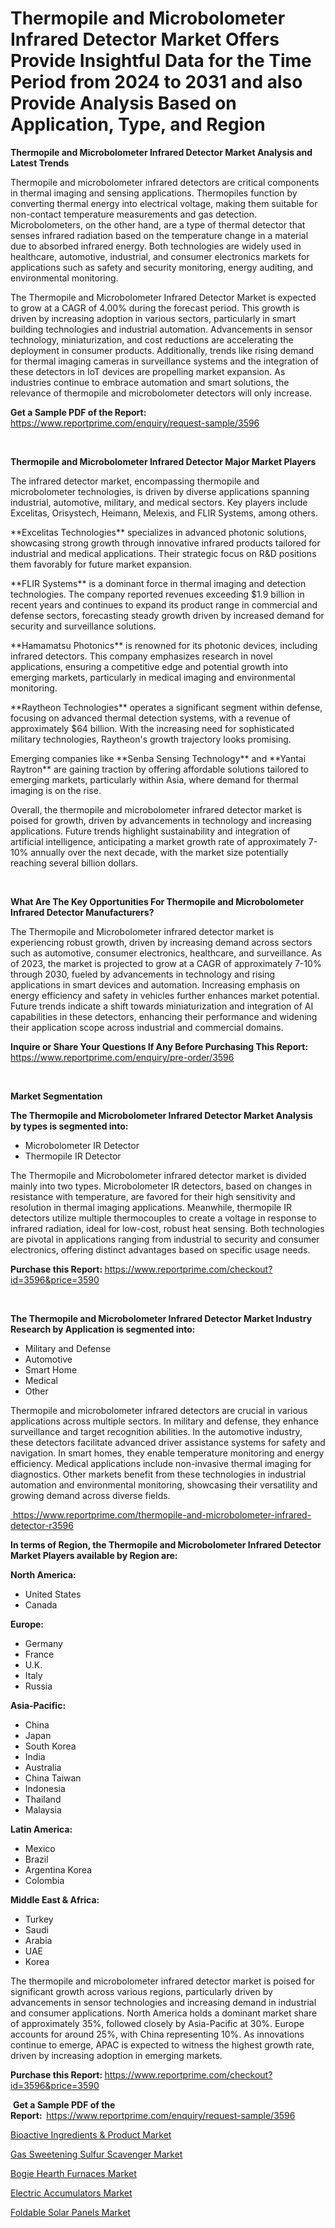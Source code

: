 <p><h1>Thermopile and Microbolometer Infrared Detector Market Offers Provide Insightful Data for the Time Period from 2024 to 2031 and also Provide Analysis Based on Application, Type, and Region</h1></p><p><strong>Thermopile and Microbolometer Infrared Detector Market Analysis and Latest Trends</strong></p>
<p><p>Thermopile and microbolometer infrared detectors are critical components in thermal imaging and sensing applications. Thermopiles function by converting thermal energy into electrical voltage, making them suitable for non-contact temperature measurements and gas detection. Microbolometers, on the other hand, are a type of thermal detector that senses infrared radiation based on the temperature change in a material due to absorbed infrared energy. Both technologies are widely used in healthcare, automotive, industrial, and consumer electronics markets for applications such as safety and security monitoring, energy auditing, and environmental monitoring.</p><p>The Thermopile and Microbolometer Infrared Detector Market is expected to grow at a CAGR of 4.00% during the forecast period. This growth is driven by increasing adoption in various sectors, particularly in smart building technologies and industrial automation. Advancements in sensor technology, miniaturization, and cost reductions are accelerating the deployment in consumer products. Additionally, trends like rising demand for thermal imaging cameras in surveillance systems and the integration of these detectors in IoT devices are propelling market expansion. As industries continue to embrace automation and smart solutions, the relevance of thermopile and microbolometer detectors will only increase.</p></p>
<p><strong>Get a Sample PDF of the Report:&nbsp;</strong> <a href="https://www.reportprime.com/enquiry/request-sample/3596">https://www.reportprime.com/enquiry/request-sample/3596</a></p>
<p>&nbsp;</p>
<p><strong>Thermopile and Microbolometer Infrared Detector Major Market Players</strong></p>
<p><p>The infrared detector market, encompassing thermopile and microbolometer technologies, is driven by diverse applications spanning industrial, automotive, military, and medical sectors. Key players include Excelitas, Orisystech, Heimann, Melexis, and FLIR Systems, among others.</p><p>**Excelitas Technologies** specializes in advanced photonic solutions, showcasing strong growth through innovative infrared products tailored for industrial and medical applications. Their strategic focus on R&D positions them favorably for future market expansion.</p><p>**FLIR Systems** is a dominant force in thermal imaging and detection technologies. The company reported revenues exceeding $1.9 billion in recent years and continues to expand its product range in commercial and defense sectors, forecasting steady growth driven by increased demand for security and surveillance solutions.</p><p>**Hamamatsu Photonics** is renowned for its photonic devices, including infrared detectors. This company emphasizes research in novel applications, ensuring a competitive edge and potential growth into emerging markets, particularly in medical imaging and environmental monitoring.</p><p>**Raytheon Technologies** operates a significant segment within defense, focusing on advanced thermal detection systems, with a revenue of approximately $64 billion. With the increasing need for sophisticated military technologies, Raytheon's growth trajectory looks promising.</p><p>Emerging companies like **Senba Sensing Technology** and **Yantai Raytron** are gaining traction by offering affordable solutions tailored to emerging markets, particularly within Asia, where demand for thermal imaging is on the rise.</p><p>Overall, the thermopile and microbolometer infrared detector market is poised for growth, driven by advancements in technology and increasing applications. Future trends highlight sustainability and integration of artificial intelligence, anticipating a market growth rate of approximately 7-10% annually over the next decade, with the market size potentially reaching several billion dollars.</p></p>
<p>&nbsp;</p>
<p><strong>What Are The Key Opportunities For Thermopile and Microbolometer Infrared Detector Manufacturers?</strong></p>
<p><p>The Thermopile and Microbolometer infrared detector market is experiencing robust growth, driven by increasing demand across sectors such as automotive, consumer electronics, healthcare, and surveillance. As of 2023, the market is projected to grow at a CAGR of approximately 7-10% through 2030, fueled by advancements in technology and rising applications in smart devices and automation. Increasing emphasis on energy efficiency and safety in vehicles further enhances market potential. Future trends indicate a shift towards miniaturization and integration of AI capabilities in these detectors, enhancing their performance and widening their application scope across industrial and commercial domains.</p></p>
<p><strong>Inquire or Share Your Questions If Any Before Purchasing This Report:</strong> <a href="https://www.reportprime.com/enquiry/pre-order/3596">https://www.reportprime.com/enquiry/pre-order/3596</a></p>
<p>&nbsp;</p>
<p><strong>Market Segmentation</strong></p>
<p><strong>The Thermopile and Microbolometer Infrared Detector Market Analysis by types is segmented into:</strong></p>
<p><ul><li>Microbolometer IR Detector</li><li>Thermopile IR Detector</li></ul></p>
<p><p>The Thermopile and Microbolometer infrared detector market is divided mainly into two types. Microbolometer IR detectors, based on changes in resistance with temperature, are favored for their high sensitivity and resolution in thermal imaging applications. Meanwhile, thermopile IR detectors utilize multiple thermocouples to create a voltage in response to infrared radiation, ideal for low-cost, robust heat sensing. Both technologies are pivotal in applications ranging from industrial to security and consumer electronics, offering distinct advantages based on specific usage needs.</p></p>
<p><strong>Purchase this Report:&nbsp;</strong><a href="https://www.reportprime.com/checkout?id=3596&price=3590">https://www.reportprime.com/checkout?id=3596&price=3590</a></p>
<p>&nbsp;</p>
<p><strong>The Thermopile and Microbolometer Infrared Detector Market Industry Research by Application is segmented into:</strong></p>
<p><ul><li>Military and Defense</li><li>Automotive</li><li>Smart Home</li><li>Medical</li><li>Other</li></ul></p>
<p><p>Thermopile and microbolometer infrared detectors are crucial in various applications across multiple sectors. In military and defense, they enhance surveillance and target recognition abilities. In the automotive industry, these detectors facilitate advanced driver assistance systems for safety and navigation. In smart homes, they enable temperature monitoring and energy efficiency. Medical applications include non-invasive thermal imaging for diagnostics. Other markets benefit from these technologies in industrial automation and environmental monitoring, showcasing their versatility and growing demand across diverse fields.</p></p>
<p><a href="https://www.reportprime.com/thermopile-and-microbolometer-infrared-detector-r3596">&nbsp;https://www.reportprime.com/thermopile-and-microbolometer-infrared-detector-r3596</a></p>
<p><strong>In terms of Region, the Thermopile and Microbolometer Infrared Detector Market Players available by Region are:</strong></p>
<p>
    <p> <strong> North America: </strong>
        <ul>
            <li>United States</li>
            <li>Canada</li>
        </ul>
        </p> 
    <p> <strong> Europe: </strong>
        <ul>
            <li>Germany</li>
            <li>France</li>
            <li>U.K.</li>
            <li>Italy</li>
            <li>Russia</li>
        </ul>
        </p> 
    <p> <strong> Asia-Pacific: </strong>
        <ul>
            <li>China</li>
            <li>Japan</li>
            <li>South Korea</li>
            <li>India</li>
            <li>Australia</li>
            <li>China Taiwan</li>
            <li>Indonesia</li>
            <li>Thailand</li>
            <li>Malaysia</li>
        </ul>
        </p> 
    <p> <strong> Latin America: </strong>
        <ul>
            <li>Mexico</li>
            <li>Brazil</li>
            <li>Argentina Korea</li>
            <li>Colombia</li>
        </ul>
        </p> 
    <p> <strong> Middle East & Africa: </strong>
        <ul>
            <li>Turkey</li>
            <li>Saudi</li>
            <li>Arabia</li>
            <li>UAE</li>
            <li>Korea</li>
        </ul>
    </p>
    </p>
<p><p>The thermopile and microbolometer infrared detector market is poised for significant growth across various regions, particularly driven by advancements in sensor technologies and increasing demand in industrial and consumer applications. North America holds a dominant market share of approximately 35%, followed closely by Asia-Pacific at 30%. Europe accounts for around 25%, with China representing 10%. As innovations continue to emerge, APAC is expected to witness the highest growth rate, driven by increasing adoption in emerging markets.</p></p>
<p><strong>Purchase this Report: </strong><a href="https://www.reportprime.com/checkout?id=3596&price=3590">https://www.reportprime.com/checkout?id=3596&price=3590</a></p>
<p>&nbsp;<strong>Get a Sample PDF of the Report:&nbsp;&nbsp;</strong><a href="https://www.reportprime.com/enquiry/request-sample/3596">https://www.reportprime.com/enquiry/request-sample/3596</a></p>
<p><strong></strong></p>
<p><p><a href="https://issuu.com/reportprime-2/docs/bioactive-ingredients-product-marke_9142f6628c38cd">Bioactive Ingredients & Product Market</a></p><p><a href="https://issuu.com/reportprime-2/docs/gas-sweetening-sulfur-scavenger-mar_9db8a90f77caf8">Gas Sweetening Sulfur Scavenger Market</a></p><p><a href="https://www.linkedin.com/pulse/evaluating-global-bogie-hearth-furnaces-market-trends-growth-xncwc?trackingId=JZmNgn1dRJKrXHLxS7qPoQ%3D%3D">Bogie Hearth Furnaces Market</a></p><p><a href="https://www.linkedin.com/pulse/analyzing-key-drivers-electric-accumulators-market-trends-btr3c?trackingId=KQjiWcpWSFa%2FsQxEkTT7dA%3D%3D">Electric Accumulators Market</a></p><p><a href="https://www.linkedin.com/pulse/analyzing-key-drivers-foldable-solar-panels-market-trends-jfpkc?trackingId=kASRgHHXRnyc09qr%2F04gjw%3D%3D">Foldable Solar Panels Market</a></p></p>